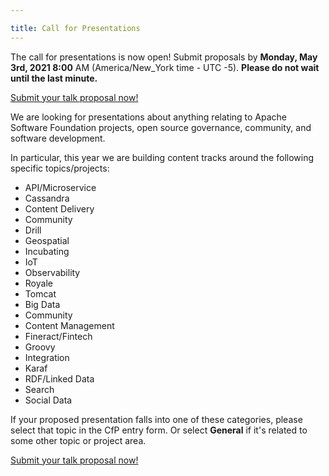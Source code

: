 ```yaml
---

title: Call for Presentations
---
```

The call for presentations is now open! Submit proposals by **Monday, May 3rd, 2021 8:00** AM (America/New_York time - UTC -5). **Please do not wait until the last minute.**

[Submit your talk proposal now!](https://acah2021.jamhosted.net/)

We are looking for presentations about anything relating to Apache Software Foundation projects, open source governance, community, and software development.

In particular, this year we are building content tracks around the following specific topics/projects:

 * API/Microservice
 * Cassandra
 *  Content Delivery
 * Community
 * Drill
 * Geospatial
 * Incubating
 * IoT
 * Observability
 * Royale
 * Tomcat
 * Big Data
 * Community
 * Content Management
 * Fineract/Fintech
 * Groovy
 * Integration
 * Karaf
 * RDF/Linked Data
 * Search
 * Social Data

If your proposed presentation falls into one of these categories, please select that topic in the CfP entry form. Or select **General** if it's related to some other topic or project area.

[Submit your talk proposal now!](https://acah2021.jamhosted.net/)

